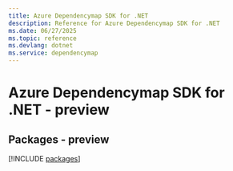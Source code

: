 ```yaml
---
title: Azure Dependencymap SDK for .NET
description: Reference for Azure Dependencymap SDK for .NET
ms.date: 06/27/2025
ms.topic: reference
ms.devlang: dotnet
ms.service: dependencymap
---
```

# Azure Dependencymap SDK for .NET - preview
## Packages - preview
[!INCLUDE [packages](dependencymap-index.md)]